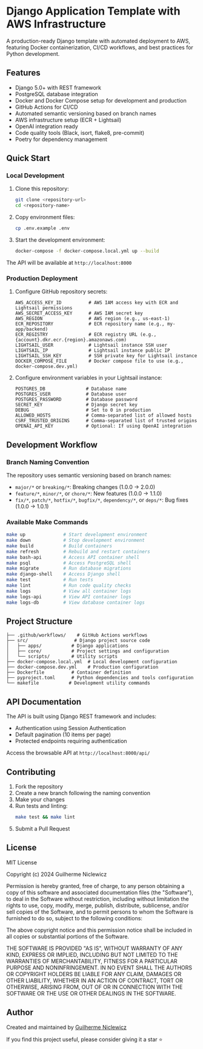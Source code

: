 # Django Application Template with AWS Infrastructure

A production-ready Django template with automated deployment to AWS, featuring Docker containerization, CI/CD workflows, and best practices for Python development.

## Features

- Django 5.0+ with REST framework
- PostgreSQL database integration
- Docker and Docker Compose setup for development and production
- GitHub Actions for CI/CD
- Automated semantic versioning based on branch names
- AWS infrastructure setup (ECR + Lightsail)
- OpenAI integration ready
- Code quality tools (Black, isort, flake8, pre-commit)
- Poetry for dependency management

## Quick Start

### Local Development

1. Clone this repository:
   ```bash
   git clone <repository-url>
   cd <repository-name>
   ```

2. Copy environment files:
   ```bash
   cp .env.example .env
   ```

3. Start the development environment:
   ```bash
   docker-compose -f docker-compose.local.yml up --build
   ```

The API will be available at `http://localhost:8000`

### Production Deployment

1. Configure GitHub repository secrets:
   ```
   AWS_ACCESS_KEY_ID          # AWS IAM access key with ECR and Lightsail permissions
   AWS_SECRET_ACCESS_KEY      # AWS IAM secret key
   AWS_REGION                 # AWS region (e.g., us-east-1)
   ECR_REPOSITORY             # ECR repository name (e.g., my-app/backend)
   ECR_REGISTRY               # ECR registry URL (e.g., {account}.dkr.ecr.{region}.amazonaws.com)
   LIGHTSAIL_USER             # Lightsail instance SSH user
   LIGHTSAIL_IP               # Lightsail instance public IP
   LIGHTSAIL_SSH_KEY          # SSH private key for Lightsail instance
   DOCKER_COMPOSE_FILE        # Docker compose file to use (e.g., docker-compose.dev.yml)
   ```

2. Configure environment variables in your Lightsail instance:
   ```
   POSTGRES_DB               # Database name
   POSTGRES_USER             # Database user
   POSTGRES_PASSWORD         # Database password
   SECRET_KEY                # Django secret key
   DEBUG                     # Set to 0 in production
   ALLOWED_HOSTS             # Comma-separated list of allowed hosts
   CSRF_TRUSTED_ORIGINS      # Comma-separated list of trusted origins
   OPENAI_API_KEY            # Optional: If using OpenAI integration
   ```

## Development Workflow

### Branch Naming Convention

The repository uses semantic versioning based on branch names:

- `major/*` or `breaking/*`: Breaking changes (1.0.0 → 2.0.0)
- `feature/*`, `minor/*`, or `chore/*`: New features (1.0.0 → 1.1.0)
- `fix/*`, `patch/*`, `hotfix/*`, `bugfix/*`, `dependency/*`, or `deps/*`: Bug fixes (1.0.0 → 1.0.1)

### Available Make Commands

```bash
make up              # Start development environment
make down            # Stop development environment
make build           # Build containers
make refresh         # Rebuild and restart containers
make bash-api        # Access API container shell
make psql            # Access PostgreSQL shell
make migrate         # Run database migrations
make django-shell    # Access Django shell
make test            # Run tests
make lint            # Run code quality checks
make logs            # View all container logs
make logs-api        # View API container logs
make logs-db         # View database container logs
```

## Project Structure

```
├── .github/workflows/    # GitHub Actions workflows
├── src/                 # Django project source code
│   ├── apps/           # Django applications
│   ├── core/           # Project settings and configuration
│   └── scripts/        # Utility scripts
├── docker-compose.local.yml  # Local development configuration
├── docker-compose.dev.yml    # Production configuration
├── Dockerfile          # Container definition
├── pyproject.toml      # Python dependencies and tools configuration
└── makefile           # Development utility commands
```

## API Documentation

The API is built using Django REST framework and includes:

- Authentication using Session Authentication
- Default pagination (10 items per page)
- Protected endpoints requiring authentication

Access the browsable API at `http://localhost:8000/api/`

## Contributing

1. Fork the repository
2. Create a new branch following the naming convention
3. Make your changes
4. Run tests and linting:
   ```bash
   make test && make lint
   ```
5. Submit a Pull Request

## License

MIT License

Copyright (c) 2024 Guilherme Niclewicz

Permission is hereby granted, free of charge, to any person obtaining a copy
of this software and associated documentation files (the "Software"), to deal
in the Software without restriction, including without limitation the rights
to use, copy, modify, merge, publish, distribute, sublicense, and/or sell
copies of the Software, and to permit persons to whom the Software is
furnished to do so, subject to the following conditions:

The above copyright notice and this permission notice shall be included in all
copies or substantial portions of the Software.

THE SOFTWARE IS PROVIDED "AS IS", WITHOUT WARRANTY OF ANY KIND, EXPRESS OR
IMPLIED, INCLUDING BUT NOT LIMITED TO THE WARRANTIES OF MERCHANTABILITY,
FITNESS FOR A PARTICULAR PURPOSE AND NONINFRINGEMENT. IN NO EVENT SHALL THE
AUTHORS OR COPYRIGHT HOLDERS BE LIABLE FOR ANY CLAIM, DAMAGES OR OTHER
LIABILITY, WHETHER IN AN ACTION OF CONTRACT, TORT OR OTHERWISE, ARISING FROM,
OUT OF OR IN CONNECTION WITH THE SOFTWARE OR THE USE OR OTHER DEALINGS IN THE
SOFTWARE.

## Author

Created and maintained by [Guilherme Niclewicz](https://github.com/Guilherme-N-Sa)

If you find this project useful, please consider giving it a star ⭐️
